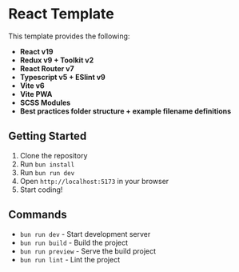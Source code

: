 # React Template

This template provides the following:
- **React v19**
- **Redux v9 + Toolkit v2**
- **React Router v7**
- **Typescript v5 + ESlint v9**
- **Vite v6**
- **Vite PWA**
- **SCSS Modules**
- **Best practices folder structure + example filename definitions**

## Getting Started

1. Clone the repository
2. Run `bun install`
3. Run `bun run dev`
4. Open `http://localhost:5173` in your browser
5. Start coding!

## Commands

- `bun run dev` - Start development server
- `bun run build` - Build the project
- `bun run preview` - Serve the build project
- `bun run lint` - Lint the project
